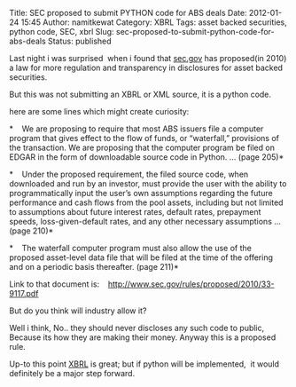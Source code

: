 Title: SEC proposed to submit PYTHON code for ABS deals
Date: 2012-01-24 15:45
Author: namitkewat
Category: XBRL
Tags: asset backed securities, python code, SEC, xbrl
Slug: sec-proposed-to-submit-python-code-for-abs-deals
Status: published

Last night i was surprised  when i found that [sec.gov](http://sec.gov)
has proposed(in 2010) a law for more regulation and transparency in
disclosures for asset backed securities.

But this was not submitting an XBRL or XML source, it is a python code.

here are some lines which might create curiosity:

*    We are proposing to require that most ABS issuers file a computer
program that gives effect to the flow of funds, or “waterfall,”
provisions of the transaction. We are proposing that the computer
program be filed on EDGAR in the form of downloadable source code in
Python. … (page 205)*

*    Under the proposed requirement, the filed source code, when
downloaded and run by an investor, must provide the user with the
ability to programmatically input the user’s own assumptions regarding
the future performance and cash flows from the pool assets, including
but not limited to assumptions about future interest rates, default
rates, prepayment speeds, loss-given-default rates, and any other
necessary assumptions … (page 210)*

*    The waterfall computer program must also allow the use of the
proposed asset-level data file that will be filed at the time of the
offering and on a periodic basis thereafter. (page 211)*

Link to that document is:   
<http://www.sec.gov/rules/proposed/2010/33-9117.pdf>

But do you think will industry allow it?

Well i think, No.. they should never discloses any such code to public,
Because its how they are making their money. Anyway this is a proposed
rule.

Up-to this point [XBRL](http://www.xbrl.org) is great; but if python
will be implemented,  it would definitely be a major step forward.
